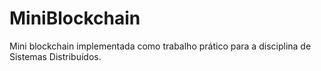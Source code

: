 # MiniBlockchain
Mini blockchain implementada como trabalho prático para a disciplina de Sistemas Distribuídos.
